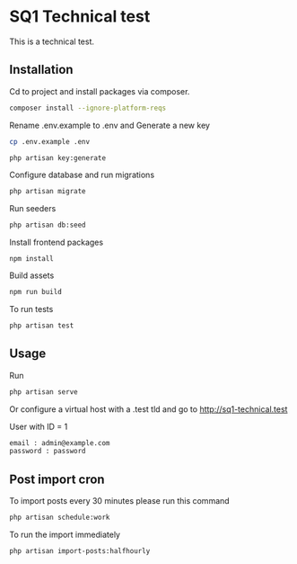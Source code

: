 # SQ1 Technical test

This is a technical test.

## Installation

Cd to project and install packages via composer.

```bash
composer install --ignore-platform-reqs
```
Rename .env.example to .env and Generate a new key

```bash
cp .env.example .env

php artisan key:generate
```

Configure database and run migrations

```bash
php artisan migrate
```
Run seeders

```bash
php artisan db:seed
```
Install frontend packages
```bach
npm install
```

Build assets
```bash
npm run build
```

To run tests 
```bash
php artisan test
```
## Usage

Run 
```bash
php artisan serve
```
Or configure a virtual host with a .test tld and go to http://sq1-technical.test


User with ID = 1
```bash
email : admin@example.com
password : password
```

## Post import cron

To import posts every 30 minutes please run this command
```bash
php artisan schedule:work
```

To run the import immediately 
```bash
php artisan import-posts:halfhourly
```
